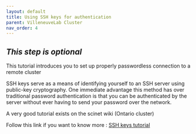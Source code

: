 ```yaml
---
layout: default
title: Using SSH keys for authentication
parent: VilleneuveLab Cluster
nav_order: 4
---
```


## _This step is optional_

This tutorial introduces you to set up properly passwordless connection to a remote cluster

SSH keys serve as a means of identifying yourself to an SSH server using public-key cryptography. One immediate advantage this method has over traditional password authentication is that you can be authenticated by the server without ever having to send your password over the network.

A very good tutorial exists on the scinet wiki (Ontario cluster)

Follow this link if you want to know more : [SSH keys tutorial](https://docs.scinet.utoronto.ca/index.php/SSH_keys)
